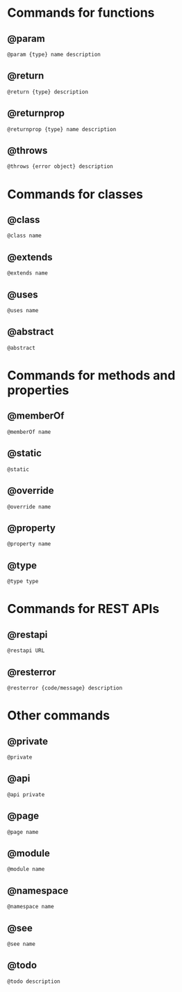 # Commands for functions

## @param

```
@param {type} name description
```

## @return

```
@return {type} description
```

## @returnprop

```
@returnprop {type} name description
```

## @throws

```
@throws {error object} description
```

# Commands for classes

## @class

```
@class name
```

## @extends

```
@extends name
```

## @uses

```
@uses name
```

## @abstract

```
@abstract
```

# Commands for methods and properties

## @memberOf

```
@memberOf name
```

## @static

```
@static
```

## @override

```
@override name
```

## @property

```
@property name
```

## @type

```
@type type
```

# Commands for REST APIs

## @restapi

```
@restapi URL
```

## @resterror

```
@resterror {code/message} description
```

# Other commands

## @private

```
@private
```

## @api

```
@api private
```

## @page

```
@page name
```

## @module

```
@module name
```

## @namespace

```
@namespace name
```

## @see 

```
@see name
```

## @todo

```
@todo description
```
